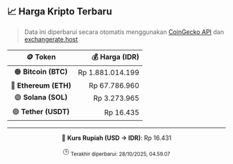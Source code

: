 

<!-- HARGA_KRIPTO -->
## 📈 Harga Kripto Terbaru

> Data ini diperbarui secara otomatis menggunakan [CoinGecko API](https://www.coingecko.com/) dan [exchangerate.host](https://exchangerate.host/)

<div align="center">

| 🪙 Token | 💰 Harga (IDR) |
|:------:|---------------:|
| 🟠 **Bitcoin (BTC)**   | Rp 1.881.014.199 |
| 🔵 **Ethereum (ETH)**  | Rp 67.786.960 |
| 🟣 **Solana (SOL)**    | Rp 3.273.965 |
| 🟢 **Tether (USDT)**   | Rp 16.435 |

---

💱 **Kurs Rupiah (USD → IDR)**: Rp 16.431

🕒 <sub>Terakhir diperbarui: 28/10/2025, 04.59.07</sub>

</div>
<!-- /HARGA_KRIPTO -->